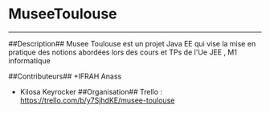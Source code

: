 # MuseeToulouse #
*******************************************************************
##Description##
Musee Toulouse est un projet Java EE qui vise la mise en pratique des notions abordées lors des cours et TPs de l'Ue JEE , M1 informatique

##Contributeurs##
+IFRAH Anass
+ Kilosa Keyrocker
##Organisation##
Trello : <https://trello.com/b/y7SjhdKE/musee-toulouse>

